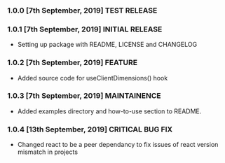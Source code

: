 ### 1.0.0 [7th September, 2019] TEST RELEASE

### 1.0.1 [7th September, 2019] INITIAL RELEASE

- Setting up package with README, LICENSE and CHANGELOG

### 1.0.2 [7th September, 2019] FEATURE

- Added source code for useClientDimensions() hook

### 1.0.3 [7th September, 2019] MAINTAINENCE

- Added examples directory and how-to-use section to README.

### 1.0.4 [13th September, 2019] CRITICAL BUG FIX

- Changed react to be a peer dependancy to fix issues of react version mismatch in projects
